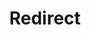 ﻿---
layout: src/layouts/Redirect.astro
title: Redirect
redirect: https://yamldoc.liuyan.wang/docs/installation
pubDate:  2023-01-01
navSearch: false
navSitemap: false
navMenu: false
---
